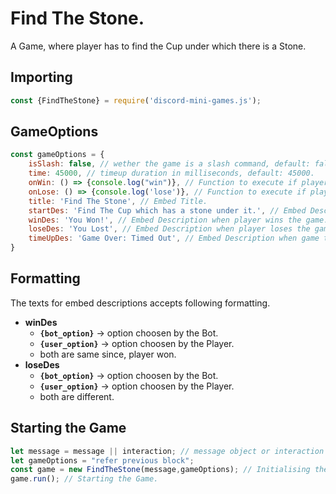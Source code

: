 # Find The Stone.
A Game, where player has to find the Cup under which there is a Stone.

## Importing
```js
const {FindTheStone} = require('discord-mini-games.js');
```
## GameOptions
```js
const gameOptions = {
    isSlash: false, // wether the game is a slash command, default: false.
    time: 45000, // timeup duration in milliseconds, default: 45000.
    onWin: () => {console.log("win")}, // Function to execute if player wins the game.
    onLose: () => {console.log('lose')}, // Function to execute if player loses the game.
    title: 'Find The Stone', // Embed Title.
    startDes: 'Find The Cup which has a stone under it.', // Embed Description when game starts.
    winDes: 'You Won!', // Embed Description when player wins the game.
    loseDes: 'You Lost', // Embed Description when player loses the game.
    timeUpDes: 'Game Over: Timed Out', // Embed Description when game times out.
}
```
## Formatting
The texts for embed descriptions accepts following formatting.
- **winDes**
  - **`{bot_option}`** -> option choosen by the Bot.
  - **`{user_option}`** -> option choosen by the Player.
  - both are same since, player won.
- **loseDes**
  - **`{bot_option}`** -> option choosen by the Bot.
  - **`{user_option}`** -> option choosen by the Player.
  - both are different.

## Starting the Game
```js
let message = message || interaction; // message object or interaction object.
let gameOptions = "refer previous block";
const game = new FindTheStone(message,gameOptions); // Initialising the Game.
game.run(); // Starting the Game.
```